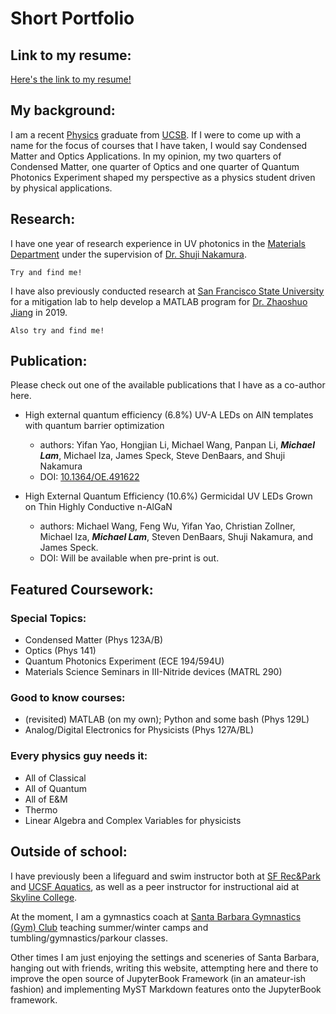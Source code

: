 # Short Portfolio

## Link to my resume:
[Here's the link to my resume!](https://drive.google.com/file/d/1xvhfYsAUWhOmoPkLuvnIdYsBQWT4YRQ-/view?usp=drive_link)

## My background:
I am a recent [Physics](https://www.physics.ucsb.edu/education) graduate from [UCSB](https://www.ucsb.edu/). If I were to come up with a name for the focus of courses that I have taken, I would say Condensed Matter and Optics Applications. In my opinion, my two quarters of Condensed Matter, one quarter of Optics and one quarter of Quantum Photonics Experiment shaped my perspective as a physics student driven by physical applications.

## Research:
I have one year of research experience in UV photonics in the [Materials Department](https://ssleec.ucsb.edu/) under the supervision of [Dr. Shuji Nakamura](https://materials.ucsb.edu/people/faculty/shuji-nakamura). 
```{figure} ../Images/SSLEECNovConference2022.jpeg
Try and find me!
```
I have also previously conducted research at [San Francisco State University](https://engineering.sfsu.edu/) for a mitigation lab to help develop a MATLAB program for [Dr. Zhaoshuo Jiang](https://engineering.sfsu.edu/faculty-profile-zhaoshuo-jiang) in 2019.
```{figure} ../Images/SFSUJiang2019.JPG
Also try and find me!
```

## Publication:
Please check out one of the available publications that I have as a co-author here.

* High external quantum efficiency (6.8%) UV-A LEDs on AlN templates with quantum barrier optimization
    * authors: Yifan Yao, Hongjian Li, Michael Wang, Panpan Li, ***Michael Lam***, Michael Iza, James Speck, Steve DenBaars, and Shuji Nakamura
    * DOI: [10.1364/OE.491622](https://doi.org/10.1364/OE.491622)

* High External Quantum Efficiency (10.6%) Germicidal UV LEDs Grown on Thin Highly Conductive n-AlGaN
    * authors: Michael Wang, Feng Wu, Yifan Yao, Christian Zollner, Michael Iza, ***Michael Lam***, Steven DenBaars, Shuji Nakamura, and James Speck.
    * DOI: Will be available when pre-print is out. 

## Featured Coursework:

### Special Topics: 
- Condensed Matter (Phys 123A/B)
- Optics (Phys 141)
- Quantum Photonics Experiment (ECE 194/594U)
- Materials Science Seminars in III-Nitride devices (MATRL 290)

### Good to know courses: 
- (revisited) MATLAB (on my own); Python and some bash (Phys 129L)
- Analog/Digital Electronics for Physicists (Phys 127A/BL)

### Every physics guy needs it: 
- All of Classical
- All of Quantum
- All of E&M
- Thermo
- Linear Algebra and Complex Variables for physicists

## Outside of school:
I have previously been a lifeguard and swim instructor both at [SF Rec&Park](https://sfrecpark.org/482/Swimming-Pools) and [UCSF Aquatics](https://campuslifeserviceshome.ucsf.edu/fitnessrecreation/aquatics), as well as a peer instructor for instructional aid at [Skyline College](https://www.skylinecollege.edu/stemcenter/index.php). 

At the moment, I am a gymnastics coach at [Santa Barbara Gymnastics (Gym) Club](https://www.santabarbaragymnasticsclub.com/) teaching summer/winter camps and tumbling/gymnastics/parkour classes. 

Other times I am just enjoying the settings and sceneries of Santa Barbara, hanging out with friends, writing this website, attempting here and there to improve the open source of JupyterBook Framework (in an amateur-ish fashion) and implementing MyST Markdown features onto the JupyterBook framework. 